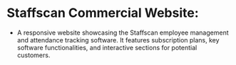 # Staffscan Commercial Website:
- A responsive website showcasing the Staffscan employee management and attendance tracking software. It features subscription plans, key software functionalities, and interactive sections for potential customers.







